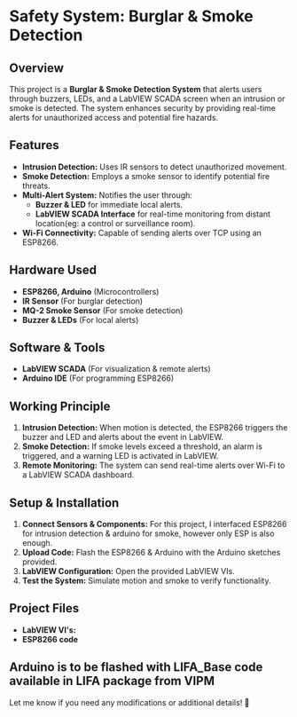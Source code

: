# Safety System: Burglar & Smoke Detection

## Overview
This project is a **Burglar & Smoke Detection System** that alerts users through buzzers, LEDs, and a LabVIEW SCADA screen when an intrusion or smoke is detected. The system enhances security by providing real-time alerts for unauthorized access and potential fire hazards.

## Features
- **Intrusion Detection:** Uses IR sensors to detect unauthorized movement.
- **Smoke Detection:** Employs a smoke sensor to identify potential fire threats.
- **Multi-Alert System:** Notifies the user through:
  - **Buzzer & LED** for immediate local alerts.
  - **LabVIEW SCADA Interface** for real-time monitoring from distant location(eg: a control or surveillance room).
- **Wi-Fi Connectivity:** Capable of sending alerts over TCP using an ESP8266.

## Hardware Used
- **ESP8266, Arduino** (Microcontrollers)
- **IR Sensor** (For burglar detection)
- **MQ-2 Smoke Sensor** (For smoke detection)
- **Buzzer & LEDs** (For local alerts)

## Software & Tools
- **LabVIEW SCADA** (For visualization & remote alerts)
- **Arduino IDE** (For programming ESP8266)

## Working Principle
1. **Intrusion Detection:** When motion is detected, the ESP8266 triggers the buzzer and LED and alerts about the event in LabVIEW.
2. **Smoke Detection:** If smoke levels exceed a threshold, an alarm is triggered, and a warning LED is activated in LabVIEW.
3. **Remote Monitoring:** The system can send real-time alerts over Wi-Fi to a LabVIEW SCADA dashboard.

## Setup & Installation
1. **Connect Sensors & Components:** For this project, I interfaced ESP8266 for intrusion detection & arduino for smoke, however only ESP is also enough.
2. **Upload Code:** Flash the ESP8266 & Arduino with the Arduino sketches provided.
3. **LabVIEW Configuration:** Open the provided LabVIEW VIs.
4. **Test the System:** Simulate motion and smoke to verify functionality.

## Project Files
- **LabVIEW VI's:**
- **ESP8266 code**

Arduino is to be flashed with LIFA_Base code available in LIFA package from VIPM
---
Let me know if you need any modifications or additional details! 🚀

